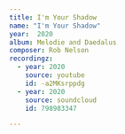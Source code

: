 ```yaml
---
title: I'm Your Shadow
name: "I'm Your Shadow"
year:  2020
album: Melodie and Daedalus
composer: Rob Nelson
recordingz:
  - year: 2020
    source: youtube
    id: -a2MKsrppdg
  - year: 2020
    source: soundcloud
    id: 798983347

---
```




